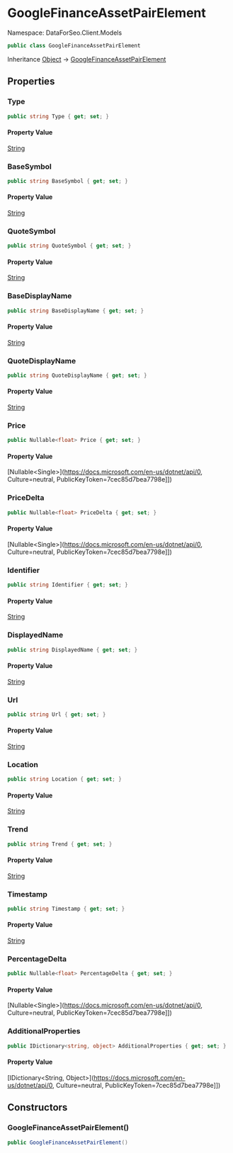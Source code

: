 # GoogleFinanceAssetPairElement

Namespace: DataForSeo.Client.Models

```csharp
public class GoogleFinanceAssetPairElement
```

Inheritance [Object](https://docs.microsoft.com/en-us/dotnet/api/Object) → [GoogleFinanceAssetPairElement](./GoogleFinanceAssetPairElement.md)

## Properties

### **Type**

```csharp
public string Type { get; set; }
```

#### Property Value

[String](https://docs.microsoft.com/en-us/dotnet/api/String)<br>

### **BaseSymbol**

```csharp
public string BaseSymbol { get; set; }
```

#### Property Value

[String](https://docs.microsoft.com/en-us/dotnet/api/String)<br>

### **QuoteSymbol**

```csharp
public string QuoteSymbol { get; set; }
```

#### Property Value

[String](https://docs.microsoft.com/en-us/dotnet/api/String)<br>

### **BaseDisplayName**

```csharp
public string BaseDisplayName { get; set; }
```

#### Property Value

[String](https://docs.microsoft.com/en-us/dotnet/api/String)<br>

### **QuoteDisplayName**

```csharp
public string QuoteDisplayName { get; set; }
```

#### Property Value

[String](https://docs.microsoft.com/en-us/dotnet/api/String)<br>

### **Price**

```csharp
public Nullable<float> Price { get; set; }
```

#### Property Value

[Nullable&lt;Single&gt;](https://docs.microsoft.com/en-us/dotnet/api/0, Culture=neutral, PublicKeyToken=7cec85d7bea7798e]])<br>

### **PriceDelta**

```csharp
public Nullable<float> PriceDelta { get; set; }
```

#### Property Value

[Nullable&lt;Single&gt;](https://docs.microsoft.com/en-us/dotnet/api/0, Culture=neutral, PublicKeyToken=7cec85d7bea7798e]])<br>

### **Identifier**

```csharp
public string Identifier { get; set; }
```

#### Property Value

[String](https://docs.microsoft.com/en-us/dotnet/api/String)<br>

### **DisplayedName**

```csharp
public string DisplayedName { get; set; }
```

#### Property Value

[String](https://docs.microsoft.com/en-us/dotnet/api/String)<br>

### **Url**

```csharp
public string Url { get; set; }
```

#### Property Value

[String](https://docs.microsoft.com/en-us/dotnet/api/String)<br>

### **Location**

```csharp
public string Location { get; set; }
```

#### Property Value

[String](https://docs.microsoft.com/en-us/dotnet/api/String)<br>

### **Trend**

```csharp
public string Trend { get; set; }
```

#### Property Value

[String](https://docs.microsoft.com/en-us/dotnet/api/String)<br>

### **Timestamp**

```csharp
public string Timestamp { get; set; }
```

#### Property Value

[String](https://docs.microsoft.com/en-us/dotnet/api/String)<br>

### **PercentageDelta**

```csharp
public Nullable<float> PercentageDelta { get; set; }
```

#### Property Value

[Nullable&lt;Single&gt;](https://docs.microsoft.com/en-us/dotnet/api/0, Culture=neutral, PublicKeyToken=7cec85d7bea7798e]])<br>

### **AdditionalProperties**

```csharp
public IDictionary<string, object> AdditionalProperties { get; set; }
```

#### Property Value

[IDictionary&lt;String, Object&gt;](https://docs.microsoft.com/en-us/dotnet/api/0, Culture=neutral, PublicKeyToken=7cec85d7bea7798e]])<br>

## Constructors

### **GoogleFinanceAssetPairElement()**

```csharp
public GoogleFinanceAssetPairElement()
```
